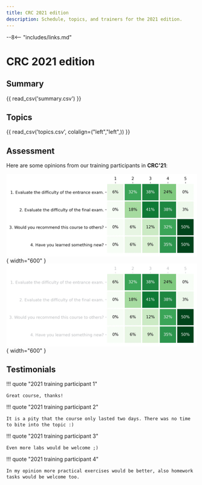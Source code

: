 ```yaml
---
title: CRC 2021 edition
description: Schedule, topics, and trainers for the 2021 edition.
---
```


--8<-- "includes/links.md"

# CRC 2021 edition

## Summary

{{ read_csv('summary.csv') }}

<div><canvas id="bar-chart-horizontal-2021" width="800" height="420"></canvas></div>

## Topics

{{ read_csv('topics.csv', colalign=("left","left",)) }}

## Assessment

Here are some opinions from our training participants in **CRC'21**:

![CRC Cybersecurity survey 2021](crc-cybersecurity-survey-2021-light.webp#only-light){ width="600" }
![CRC Cybersecurity survey 2021](crc-cybersecurity-survey-2021-dark.webp#only-dark){ width="600" }

## Testimonials

!!! quote "2021 training participant 1"

    Great course, thanks!

!!! quote "2021 training participant 2"
    
    It is a pity that the course only lasted two days. There was no time to bite into the topic :)

!!! quote "2021 training participant 3"

    Even more labs would be welcome ;)

!!! quote "2021 training participant 4"

    In my opinion more practical exercises would be better, also homework tasks would be welcome too.

